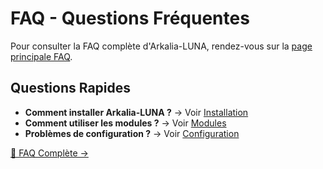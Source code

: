 # FAQ - Questions Fréquentes

Pour consulter la FAQ complète d'Arkalia-LUNA, rendez-vous sur la [page principale FAQ](../faqs.md).

## Questions Rapides

- **Comment installer Arkalia-LUNA ?** → Voir [Installation](../infrastructure/installation.md)
- **Comment utiliser les modules ?** → Voir [Modules](../modules/index.md)
- **Problèmes de configuration ?** → Voir [Configuration](../infrastructure/configuration.md)

[📖 FAQ Complète →](../faqs.md)
